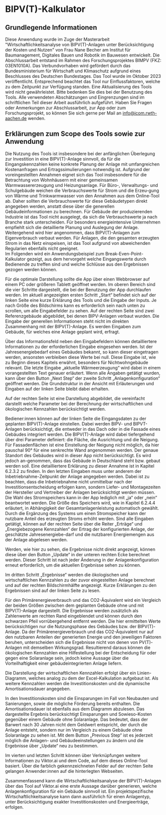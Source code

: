 # BIPV(T)-Kalkulator
## Grundlegende Informationen
Diese Anwendung wurde im Zuge der Masterarbeit "Wirtschaftlichkeitsanalyse von BIPV(T)-Anlagen unter Berücksichtigung der Kosten und Nutzen" von Frau Nane Becher am Institut für Baumanagement, Digitales Bauen und Robotik im Bauwesen entwickelt.  Die Abschlussarbeit entstand im Rahmen des Forschungsprojektes BIMPV (FKZ: 03EN1010A). Das Verbundvorhaben wird gefördert durch das Bundesministerium für Wirtschaft und Klimaschutz aufgrund eines Beschlusses des Deutschen Bundestages. Das Tool wurde im Oktober 2023 veröffentlicht. Entsprechend beachtet das Tool nur Einflussfaktoren, welche zu dem Zeitpunkt zur Verfügung standen. Eine Aktualisierung des Tools wird nicht gewährleistet. Bitte bedenken Sie dies bei der Benutzung des Tools. Alle verwendeten Abschätzungen und Eingrenzungen sind im schriftlichen Teil dieser Arbeit ausführlich aufgeführt. Haben Sie Fragen oder Anmerkungen zur Abschlussarbeit, zur App oder zum Forschungsprojekt, so können Sie sich gerne per Mail an info@icom.rwth-aachen.de wenden.

## Erklärungen zum Scope des Tools sowie zur Anwendung
Die Nutzung des Tools ist insbesondere bei der anfänglichen Überlegung zur Investition in eine BIPV(T)-Anlage sinnvoll, da für die Eingangskennzahlen keine konkrete Planung der Anlage mit umfangreichen Kostenanfragen und Ertragssimulierungen notwendig ist. 
Aufgrund der voreingestellten Annahmen eignet sich das Tool insbesondere für die Betrachtung von Wohnhäusern mit einer gemeinsamen Warmwassererzeugung und Heizungsanlage. Für Büro-, Verwaltungs- und Schulgebäude weichen die Verbrauchswerte für Strom und die Erzeu-gung von Wärme und Trinkwarmwasser von den Annahmen aus dem Online-Tool ab. Daher sollten die Verbrauchswerte für diese Gebäudetypen direkt angegeben werden, anstatt diese über die generellen Gebäudeinformationen zu berechnen. 
Für Gebäude der produzierenden Industrie ist das Tool nicht ausgelegt, da sich die Verbrauchswerte ja nach Branche stark unterscheiden. Für besonders energieintensive Unternehmen empfiehlt sich die detaillierte Planung und Auslegung der Anlage. Weitergehend wird hier angenommen, dass BIPV(T)-Anlagen zum Eigenverbrauch verbaut werden. Für Anlagen, die den gesamten erzeugten Strom in das Netz einspeisen, ist das Tool aufgrund von abweichenden Regularien ebenfalls nicht geeignet.   
Im Folgenden wird ein Anwendungsbeispiel zum Break-Even-Point-Kalkulator gezeigt, aus dem hervorgeht welche Eingangswerte durch Bedienende zu treffen sind und welche Schlüsse aus den Ergebnissen gezogen werden können. 

Für die optimale Darstellung sollte die App über einen Webbrowser auf einem PC oder größeren Tablett geöffnet werden.
Im oberen Bereich sind die vier Schritte dargestellt, die bei der Benutzung der App durchlaufen werden. Im aktuell angezeigten ersten Schritt „Start“ befindet sich auf der linken Seite eine kurze Erklärung des Tools und die Eingabe der Inputs. Je nach Größe des Bildschirms kann es erforderlich sein nach unten zu scrollen, um alle Eingabefelder zu sehen. Auf der rechten Seite sind zwei Referenzgebäude abgebildet, bei denen BIPV-Anlagen verbaut wurden.
Die Eingabe der generellen Informationen steht nicht im direkten Zusammenhang mit der BIPV(T)-Anlage. Es werden Eingaben zum Gebäude, für welches eine Anlage geplant wird, erfragt. 

Über das Informationsfeld neben den Eingabefeldern können detailliertere Informationen zu der erforderlichen Eingabe eingesehen werden. Ist der Jahresenergiebedarf eines Gebäudes bekannt, so kann dieser eingetragen werden, ansonsten verbleiben diese Werte bei null. Diese Eingabe ist, wie zu Beginn dieses Kapitels erwähnt, besonders für Nichtwohngebäude relevant. Die letzte Eingabe „aktuelle Wärmeerzeugung“ wird dabei in einem vorangestellten Text genauer erläutert. 
Wenn alle Angaben getätigt wurden, kann über den Button „Next Step“ der zweite Schritt „Anlagenkonfiguration“ geöffnet werden.  Die Grundstruktur in der Ansicht mit Erläuterungen und Eingaben auf der linken Seite bleibt dabei erhalten. 
 
Auf der rechten Seite ist eine Darstellung abgebildet, die vereinfacht darstellt welche Parameter bei der Berechnung der wirtschaftlichen und ökologischen Kennzahlen berücksichtigt werden. 

Bediener:innen können auf der linken Seite die Eingangsdaten zu der geplanten BIPV(T)-Anlage einstellen. Dabei werden BIPV- und BIPVT-Anlagen berücksichtigt, die entweder in das Dach oder in die Fassade eines Gebäudes integriert werden. Die BIPV(T)-Anlage wird dabei tiefergehend über drei Parameter definiert: die Fläche, die Ausrichtung und die Neigung. Für Fassadenflächen ist eine Einstellung der Neigung nicht möglich, da hier pauschal 90° für eine senkrechte Wand angenommen werden. 
Der genaue Standort des Gebäudes wird in dieser App nicht berücksichtigt. Es wird jedoch an-genommen, dass das Gebäude in Deutschland steht bzw. gebaut werden soll. Eine detailliertere Erklärung zu dieser Annahme ist in Kapitel 6.2.3.2 zu finden. 
In den letzten Eingaben muss unter anderem der Inbetriebnahme-Zeitpunkt der Anlage angegeben werden. Dabei ist zu beachten, dass die Inbetriebnahme nicht unmittelbar nach der Investitionsentscheidung erfolgen kann, sondern Liefer- und Montagezeiten der Hersteller und Vertreiber der Anlagen berücksichtigt werden müssen. Die Wahl des Stromspeichers kann in der App lediglich mit „ja“ oder „nein“ beantwortet werden. Die Größe des Speichers wird, wie in Kapitel 6.2.4.4 erläutert, in Abhängigkeit der Gesamtanlagenleistung automatisch gewählt. Durch die Ergänzung des Systems um einen Stromspeicher kann der nutzbare Anteil des erzeugten Stroms erhöht werden. 
Sind alle Eingaben getätigt, können auf der rechten Seite über die Reiter „Erträge“ und „Energiebezogene Kennzahlen“ der Ertrag der konfigurierten Anlage, der geschätzte Jahresenergiebe-darf und die nutzbaren Energiemengen aus der Anlage abgelesen werden. 

Werden, wie hier zu sehen, die Ergebnisse nicht direkt angezeigt, können diese über den Button „Update“ in der unteren rechten Ecke berechnet werden. Dieser Schritt ist nach jeder Änderung in der Anlagenkonfiguration erneut erforderlich, um die aktuellen Ergebnisse sehen zu können. 

Im dritten Schritt „Ergebnisse“ werden die ökologischen und wirtschaftlichen Kennzahlen zu der zuvor eingestellten Anlage berechnet und auf der rechten Bildschirmhälfte angezeigt. Kurze Erklärungen zu den Ergebnissen sind auf der linken Seite zu lesen. 

Für den Primärenergieverbrauch und das CO2-Äquivalent wird ein Vergleich der beiden Größen zwischen dem geplanten Gebäude ohne und mit BIPV(T)-Anlage dargestellt. Die Ergebnisse werden zusätzlich als Zahlenwerte am rechten Rand eingeblendet und können durch den schwarzen Pfeil vorrübergehend entfernt werden. 
Die hier ermittelten Werte berücksichtigen nur die Nutzungsphase des Gebäudes bzw. der BIPV(T)-Anlage. Da der Primärenergieverbrauch und das CO2-Äquivalent nur auf den nutzbaren Anteilen der generierten Energie und den jeweiligen Faktoren beruhen, unterscheiden sich die Ergebnisse nicht von denen von PV(T)-Anlagen mit demselben Wirkungsgrad. Resultierend daraus können die ökologischen Kennzahlen eine Hilfestellung bei der Entscheidung für oder gegen eine Solaranlage sein, jedoch keine Aussage über die Vorteilhaftigkeit einer gebäudeintegrierten Anlage liefern. 

Die Darstellung der wirtschaftlichen Kennzahlen erfolgt über ein Linien-Diagramm, welches analog zu dem der Excel-Kalkulation aufgebaut ist. Als weitere Kennzahlen werden die Investitionskosten und die dynamische Amortisationsdauer angegeben. 

In den Investitionskosten sind die Einsparungen im Fall von Neubauten und Sanierungen, sowie die mögliche Förderung bereits enthalten. Die Amortisationsdauer ist ebenfalls aus dem Diagramm abzulesen. Das dargestellte Ergebnis berücksichtigt Einsparungen und Sowieso-Kosten gegenüber einem Gebäude ohne Solaranlage. Das bedeutet, dass der Barwert nach 30 Jahren nicht dem Geldwert entspricht, der durch die Anlage entsteht, sondern nur im Vergleich zu einem Gebäude ohne Solaranlage zu sehen ist. 
Mit dem Button „Previous Step“ ist es jederzeit möglich die Anlagen- und Gebäudeeinstellungen zu ändern und die Ergebnisse über „Update“ neu zu bestimmen. 

Im vierten und letzten Schritt können über Verknüpfungen weitere Informationen zu Viktor.ai und dem Code, auf dem dieses Online-Tool basiert. Über die farblich gekennzeichneten Felder auf der rechten Seite gelangen Anwender:innen auf die hinterlegten Webseiten.

Zusammenfassend kann die Wirtschaftlichkeitsanalyse der BIPV(T)-Anlagen über das Tool auf Viktor.ai eine erste Aussage darüber generieren, welche Anlagenkonfiguration für ein Gebäude sinnvoll ist. Ein projektspezifische Wirtschaftlichkeitsanalyse kann dann ausführlich für einen Anlagentyp, unter Berücksichtigung exakter Investitionskosten und Energieerträge, erfolgen.  
